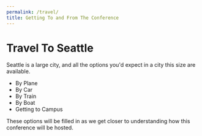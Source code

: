 ```yaml
---
permalink: /travel/
title: Getting To and From The Conference
---
```


# Travel To Seattle

Seattle is a large city, and all the options you'd expect in a city this size are available.

- By Plane
- By Car
- By Train
- By Boat
- Getting to Campus

These options will be filled in as we get closer to understanding how this conference will be hosted.
